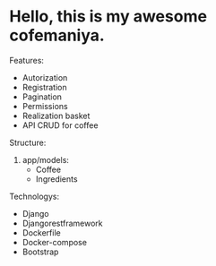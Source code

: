 # Hello, this is my awesome cofemaniya.

Features:
+ Autorization
+ Registration
+ Pagination
+ Permissions
+ Realization basket
+ API CRUD for coffee

Structure:

1. app/models:
    + Coffee
    + Ingredients

Technologys:

+ Django
+ Djangorestframework
+ Dockerfile
+ Docker-compose
+ Bootstrap
